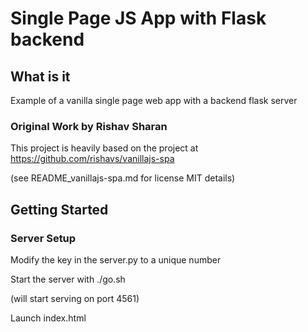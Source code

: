 
# Single Page JS App with Flask backend

## What is it

Example of a vanilla single page web app with a backend flask server

### Original Work by Rishav Sharan

This project is heavily based on the project at 
https://github.com/rishavs/vanillajs-spa

(see README_vanillajs-spa.md for license MIT details)


## Getting Started

### Server Setup
Modify the key in the server.py to a unique number 

Start the server with ./go.sh

(will start serving on port 4561)

Launch index.html

